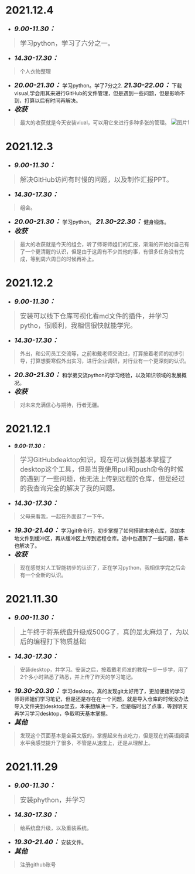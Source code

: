 #  2021.12.4
* <font size=4>__*9.00-11.30：*__</font>
> <font size=4>学习python，学习了六分之一。</font>
* <font size=4>__*14.30-17.30：*__</font>
>个人衣物整理
* <font size=4>__*20.00-21.30：*__</font>
学习python。学了7分之2.
<font size=4>__*21.30-22.00：*__</font>
下载visual,学会用其来进行GitHub的文件管理，但是遇到一些问题，但是影响不到，打算以后有时间再解决。
* <font size=4>__*收获*__</font>
>最大的收获就是今天安装viual，可以用它来进行多种多张的管理。
![图片1](https://github.com/PLASMA-COLLABORATION/Daily-Report/blob/main/2022%E7%A1%95/img_byYang/1.png)
#  2021.12.3
* <font size=4>__*9.00-11.30：*__</font>
> <font size=4>解决GitHub访问有时慢的问题，以及制作汇报PPT。</font>
* <font size=4>__*14.30-17.30：*__</font>
>组会。
* <font size=4>__*20.00-21.30：*__</font>
学习python。
<font size=4>__*21.30-22.30：*__</font>
健身锻炼。
* <font size=4>__*收获*__</font>
>最大的收获就是今天的组会，听了师哥师姐们的汇报，渐渐的开始对自己有了一个更清醒的认识，但是由于这周有不少其他的事，有很多任务没有完成，等到周六周日的时候再补上。
#  2021.12.2
* <font size=4>__*9.00-11.30：*__</font>
> <font size=4>安装可以线下仓库可视化看md文件的插件，并学习pytho，很顺利，我相信很快就能学完。</font>
* <font size=4>__*14.30-17.30：*__</font>
>外出，和公司员工交流等，之前和戴老师交流过，打算按着老师的初步引导，打算想要寒假外出实习，进行企业调研，对行业有一个更深刻的认识。
* <font size=4>__*20.30-21.30：*__</font>
和学弟交流python的学习经验，以及知识领域的发展概况。
* <font size=4>__*收获*__</font>
>对未来充满信心与期待，行者无疆。
#  2021.12.1
* <font ize=4>__*9.00-11.30：*__</font>
> <font size=4>学习GitHubdeaktop知识，现在可以做到基本掌握了desktop这个工具，但是当我使用pull和push命令的时候的遇到了一些问题，他无法上传到远程的仓库，但是经过的我查询完全的解决了我的问题。</font>
* <font size=4>__*14.30-17.30：*__</font>
>父母来看我，一起在外面逛了一下午。
* <font size=4>__*19.30-21.40：*__</font>
学习git命令行，初步掌握了如何搭建本地仓库，添加本地文件到缓冲区，再从缓冲区上传到远程仓库。途中也遇到了一些问题，基本也解决了。
* <font size=4>__*收获*__</font>
>现在感觉对人工智能初步的认识了，正在学习python，我相信学完之后会有一个全新的认识。
#  2021.11.30
* <font size=4>__*9.00-11.30：*__</font>
> <font size=4>上午终于将系统盘升级成500G了，真的是太麻烦了，为以后的编程打下物质基础</font>
* <font size=4>__*14.30-17.30：*__</font>
>安装desktop，并学习。安装之后，按着戴老师发的教程一步一步学，用了2个多小时熟悉了熟悉，并上传了昨天的学习笔记。
* <font size=4>__*19.30-20.30：*__</font>
学习desktop，真的发现git太好用了，更加便捷的学习师哥师姐们学习笔记，但是还是存在在一个问题，就是导入仓库的时候没办法导入文件夹到desktop里去，本来想解决一下，但是临时出了点事，等到明天再学习学习desktop，争取明天基本掌握。
* <font size=4>__*其他*__</font>
>发现这个页面基本是全英文版的，掌握起来有点吃力，但是现在的英语阅读水平我感觉提升了很多，不管是从速度上，还是从理解上。
#  2021.11.29
* <font size=4>__*9.00-11.30：*__</font>
> <font size=4>安装phython，并学习</font>
* <font size=4>__*14.30-17.30：*__</font>
>给系统盘升级，以及重装系统。
* <font size=4>__*19.30-21.40：*__</font>
安装文件。
* <font size=4>__*其他*__</font>
>注册github账号



